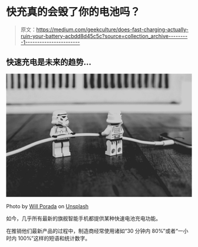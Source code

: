 # 快充真的会毁了你的电池吗？

> 原文：<https://medium.com/geekculture/does-fast-charging-actually-ruin-your-battery-acbdd8d45c5c?source=collection_archive---------1----------------------->

## 快速充电是未来的趋势…

![](img/02c0cd4758909f1f004f705c1849ecf3.png)

Photo by [Will Porada](https://unsplash.com/@will0629?utm_source=medium&utm_medium=referral) on [Unsplash](https://unsplash.com?utm_source=medium&utm_medium=referral)

如今，几乎所有最新的旗舰智能手机都提供某种快速电池充电功能。

在推销他们最新产品的过程中，制造商经常使用诸如“30 分钟内 80%”或者“一小时内 100%”这样的短语和统计数字。
